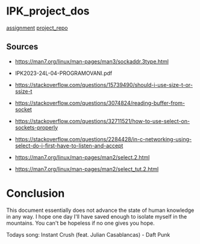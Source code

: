 # IPK_project_dos

[assignment](https://git.fit.vutbr.cz/NESFIT/IPK-Projects/src/branch/master/Project_2/README.md)
[project_repo]()

## Sources
* https://man7.org/linux/man-pages/man3/sockaddr.3type.html

* IPK2023-24L-04-PROGRAMOVANI.pdf

* https://stackoverflow.com/questions/15739490/should-i-use-size-t-or-ssize-t

* https://stackoverflow.com/questions/3074824/reading-buffer-from-socket

* https://stackoverflow.com/questions/32711521/how-to-use-select-on-sockets-properly
* https://stackoverflow.com/questions/2284428/in-c-networking-using-select-do-i-first-have-to-listen-and-accept
* https://man7.org/linux/man-pages/man2/select.2.html
* https://man7.org/linux/man-pages/man2/select_tut.2.html

# Conclusion
This document essentially does not advance the state of human knowledge in any way. I hope one day I'll have saved enough to isolate myself in the mountains.  You can't be hopeless if no one gives you hope.

Todays song: Instant Crush (feat. Julian Casablancas) - Daft Punk
